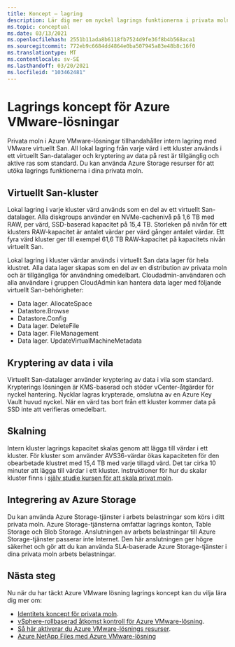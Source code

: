 ```yaml
---
title: Koncept – lagring
description: Lär dig mer om nyckel lagrings funktionerna i privata moln i Azure VMware-lösningar.
ms.topic: conceptual
ms.date: 03/13/2021
ms.openlocfilehash: 2551b11ada8b6118fb7524d9fe36f8b4b568aca1
ms.sourcegitcommit: 772eb9c6684dd4864e0ba507945a83e48b8c16f0
ms.translationtype: MT
ms.contentlocale: sv-SE
ms.lasthandoff: 03/20/2021
ms.locfileid: "103462481"
---
```

#  <a name="azure-vmware-solution-storage-concepts"></a>Lagrings koncept för Azure VMware-lösningar

Privata moln i Azure VMware-lösningar tillhandahåller intern lagring med VMware virtuellt San. All lokal lagring från varje värd i ett kluster används i ett virtuellt San-datalager och kryptering av data på rest är tillgänglig och aktive ras som standard. Du kan använda Azure Storage resurser för att utöka lagrings funktionerna i dina privata moln.

## <a name="vsan-clusters"></a>Virtuellt San-kluster

Lokal lagring i varje kluster värd används som en del av ett virtuellt San-datalager. Alla diskgroups använder en NVMe-cachenivå på 1,6 TB med RAW, per värd, SSD-baserad kapacitet på 15,4 TB. Storleken på nivån för ett klusters RAW-kapacitet är antalet värdar per värd gånger antalet värdar. Ett fyra värd kluster ger till exempel 61,6 TB RAW-kapacitet på kapacitets nivån virtuellt San.

Lokal lagring i kluster värdar används i virtuellt San data lager för hela klustret. Alla data lager skapas som en del av en distribution av privata moln och är tillgängliga för användning omedelbart. Cloudadmin-användaren och alla användare i gruppen CloudAdmin kan hantera data lager med följande virtuellt San-behörigheter:

- Data lager. AllocateSpace
- Datastore.Browse
- Datastore.Config
- Data lager. DeleteFile
- Data lager. FileManagement
- Data lager. UpdateVirtualMachineMetadata

## <a name="data-at-rest-encryption"></a>Kryptering av data i vila

Virtuellt San-datalager använder kryptering av data i vila som standard. Krypterings lösningen är KMS-baserad och stöder vCenter-åtgärder för nyckel hantering. Nycklar lagras krypterade, omslutna av en Azure Key Vault huvud nyckel. När en värd tas bort från ett kluster kommer data på SSD inte att verifieras omedelbart.

## <a name="scaling"></a>Skalning

Intern kluster lagrings kapacitet skalas genom att lägga till värdar i ett kluster. För kluster som använder AVS36-värdar ökas kapaciteten för den obearbetade klustret med 15,4 TB med varje tillagd värd. Det tar cirka 10 minuter att lägga till värdar i ett kluster.  Instruktioner för hur du skalar kluster finns i [själv studie kursen för att skala privat moln][tutorial-scale-private-cloud].

## <a name="azure-storage-integration"></a>Integrering av Azure Storage

Du kan använda Azure Storage-tjänster i arbets belastningar som körs i ditt privata moln. Azure Storage-tjänsterna omfattar lagrings konton, Table Storage och Blob Storage. Anslutningen av arbets belastningar till Azure Storage-tjänster passerar inte Internet. Den här anslutningen ger högre säkerhet och gör att du kan använda SLA-baserade Azure Storage-tjänster i dina privata moln arbets belastningar.

## <a name="next-steps"></a>Nästa steg

Nu när du har täckt Azure VMware lösning lagrings koncept kan du vilja lära dig mer om:

- [Identitets koncept för privata moln](concepts-identity.md).
- [vSphere-rollbaserad åtkomst kontroll för Azure VMware-lösning](concepts-role-based-access-control.md).
- [Så här aktiverar du Azure VMware-lösnings resurser](enable-azure-vmware-solution.md).
- [Azure NetApp Files med Azure VMware-lösning](netapp-files-with-azure-vmware-solution.md)

<!-- LINKS - external-->

<!-- LINKS - internal -->
[tutorial-scale-private-cloud]: ./tutorial-scale-private-cloud.md
[concepts-identity]: ./concepts-identity.md
